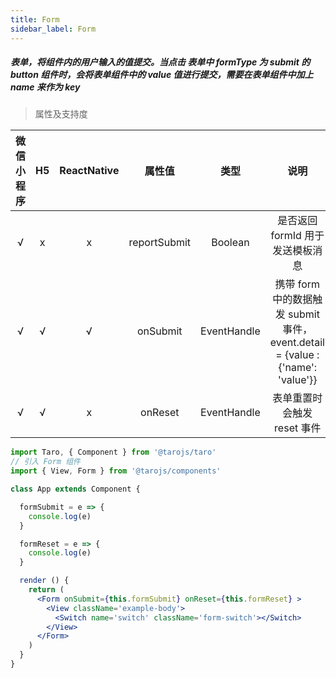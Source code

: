 ```yaml
---
title: Form
sidebar_label: Form
---
```


##### 表单，将组件内的用户输入的值提交。当点击 表单中 formType 为 submit 的 button 组件时，会将表单组件中的 value 值进行提交，需要在表单组件中加上 name 来作为 key

> 属性及支持度

| 微信小程序 | H5 | ReactNative | 属性值 | 类型 | 说明 |
| :-: | :-: | :-: | :-: |:-: | :-: |
| √ | x | x | reportSubmit | Boolean | 是否返回 formId 用于发送模板消息 |
| √ | √ | √ | onSubmit | EventHandle | 携带 form 中的数据触发 submit 事件，event.detail = {value : {'name': 'value'}} |
| √ | √ | x | onReset | EventHandle | 表单重置时会触发 reset 事件 |


```jsx
import Taro, { Component } from '@tarojs/taro'
// 引入 Form 组件
import { View, Form } from '@tarojs/components'

class App extends Component {

  formSubmit = e => {
    console.log(e)
  }

  formReset = e => {
    console.log(e)
  }

  render () {
    return (
      <Form onSubmit={this.formSubmit} onReset={this.formReset} >
        <View className='example-body'>
          <Switch name='switch' className='form-switch'></Switch>
        </View>
      </Form>
    )
  }
}
```

